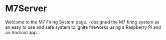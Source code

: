 # M7Server
Welcome to the M7 Firing System page. I designed the M7 firing system as an easy to use and safe system to ignite fireworks using a Raspberry Pi and an Android app. .   
